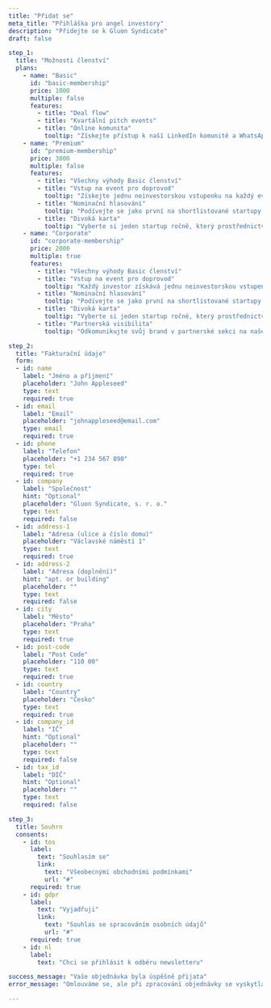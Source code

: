 ```yaml
---
title: "Přidat se"
meta_title: "Přihláška pro angel investory"
description: "Přidejte se k Gluon Syndicate"
draft: false

step_1:
  title: "Možnosti členství"
  plans:
    - name: "Basic"
      id: "basic-membership"
      price: 1000
      multiple: false
      features:
        - title: "Deal flow"
        - title: "Kvartální pitch events"
        - title: "Online komunita"
          tooltip: "Získejte přístup k naší LinkedIn komunitě a WhatsApp skupine členů."
    - name: "Premium"
      id: "premium-membership"
      price: 3000
      multiple: false
      features:
        - title: "Všechny výhody Basic členství"
        - title: "Vstup na event pro doprovod"
          tooltip: "Získejte jednu neinvestorskou vstupenku na každý event a možnost přikoupit si až tři další za 200€/osoba."
        - title: "Nominační hlasování"
          tooltip: "Podívejte se jako první na shortlistované startupy a hlasujte pro ty, které chcete vidět na pitch eventu."
        - title: "Divoká karta"
          tooltip: "Vyberte si jeden startup ročně, který prostřednictvím divoké karty nominujete přimo na event."
    - name: "Corporate"
      id: "corporate-membership"
      price: 2000
      multiple: true
      features:
        - title: "Všechny výhody Basic členství"
        - title: "Vstup na event pro doprovod"
          tooltip: "Každý investor získává jednu neinvestorskou vstupenku na každý event a možnost přikoupit si až tři další za 200€/osoba."
        - title: "Nominační hlasování"
          tooltip: "Podívejte se jako první na shortlistované startupy a hlasujte pro ty, které chcete vidět na pitch eventu."
        - title: "Divoká karta"
          tooltip: "Vyberte si jeden startup ročně, který prostřednictvím divoké karty nominujete přimo na event."
        - title: "Partnerská visibilita"
          tooltip: "Odkomunikujte svůj brand v partnerské sekci na našem webu i na každém našem pitch eventu."

step_2:
  title: "Fakturační údaje"
  form:
  - id: name
    label: "Jméno a příjmení"
    placeholder: "John Appleseed"
    type: text
    required: true
  - id: email
    label: "Email"
    placeholder: "johnappleseed@email.com"
    type: email
    required: true
  - id: phone
    label: "Telefon"
    placeholder: "+1 234 567 890"
    type: tel
    required: true
  - id: company
    label: "Společnost"
    hint: "Optional"
    placeholder: "Gluon Syndicate, s. r. o."
    type: text
    required: false
  - id: address-1
    label: "Adresa (ulice a číslo domu)"
    placeholder: "Václavské náměstí 1"
    type: text
    required: true
  - id: address-2
    label: "Adresa (doplnění)"
    hint: "apt. or building"
    placeholder: ""
    type: text
    required: false
  - id: city
    label: "Město"
    placeholder: "Praha"
    type: text
    required: true
  - id: post-code
    label: "Post Code"
    placeholder: "110 00"
    type: text
    required: true
  - id: country
    label: "Country"
    placeholder: "Česko"
    type: text
    required: true
  - id: company_id
    label: "IČ"
    hint: "Optional"
    placeholder: ""
    type: text
    required: false
  - id: tax_id
    label: "DIČ"
    hint: "Optional"
    placeholder: ""
    type: text
    required: false

step_3:
  title: Souhrn
  consents:
    - id: tos
      label:
        text: "Souhlasím se"
        link: 
          text: "Všeobecnými obchodními podmínkami"
          url: "#"
      required: true
    - id: gdpr
      label:
        text: "Vyjadřuji"
        link:
          text: "Souhlas se spracováním osobních údajů"
          url: "#"
      required: true
    - id: nl
      label:
        text: "Chci se přihlásit k odběru newsletteru"

success_message: "Vaše objednávka byla úspěšně přijata"
error_message: "Omlouváme se, ale při zpracování objednávky se vyskytla chyba. Prosím zadejte ji znovu."

---
```

